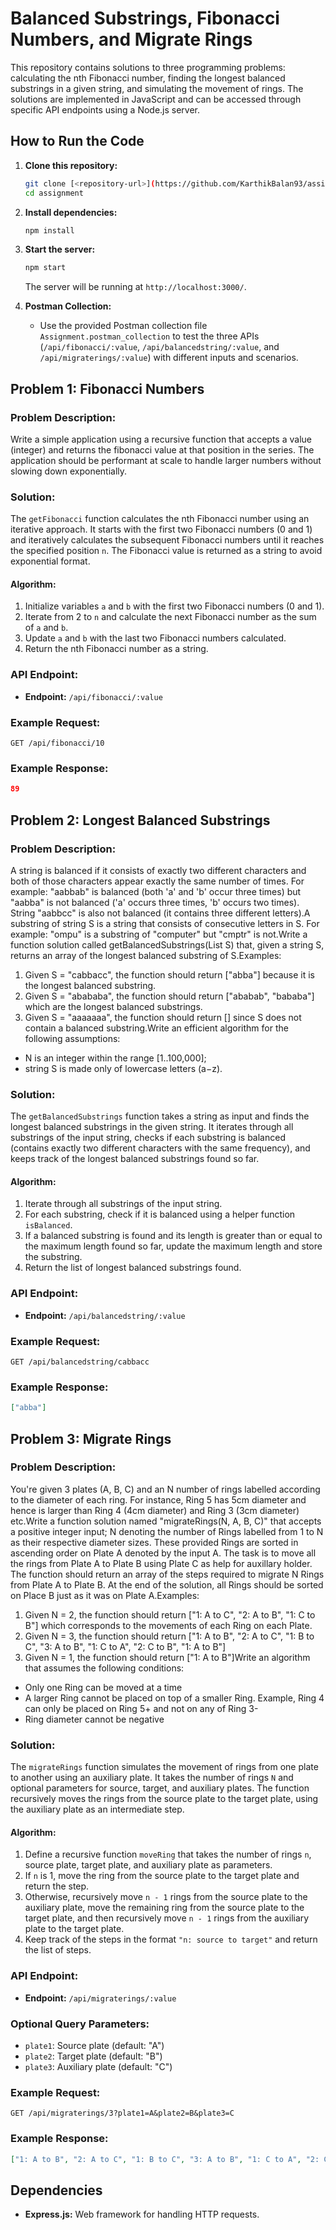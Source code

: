 # Balanced Substrings, Fibonacci Numbers, and Migrate Rings

This repository contains solutions to three programming problems: calculating the nth Fibonacci number, finding the longest balanced substrings in a given string, and simulating the movement of rings. The solutions are implemented in JavaScript and can be accessed through specific API endpoints using a Node.js server.

## How to Run the Code

1. **Clone this repository:**
   ```sh
   git clone [<repository-url>](https://github.com/KarthikBalan93/assignment.git)
   cd assignment
   ```

2. **Install dependencies:**
   ```sh
   npm install
   ```

3. **Start the server:**
   ```sh
   npm start
   ```

   The server will be running at `http://localhost:3000/`.
   
4. **Postman Collection:**
   - Use the provided Postman collection file `Assignment.postman_collection` to test the three APIs (`/api/fibonacci/:value`, `/api/balancedstring/:value`, and `/api/migraterings/:value`) with different inputs and scenarios.

## Problem 1: Fibonacci Numbers

### Problem Description:

Write a simple application using a recursive function that accepts a value (integer) and returns the fibonacci value at that position in the series.
The application should be performant at scale to handle larger numbers without slowing down exponentially.

### Solution:

The `getFibonacci` function calculates the nth Fibonacci number using an iterative approach. It starts with the first two Fibonacci numbers (0 and 1) and iteratively calculates the subsequent Fibonacci numbers until it reaches the specified position `n`. The Fibonacci value is returned as a string to avoid exponential format.

#### Algorithm:

1. Initialize variables `a` and `b` with the first two Fibonacci numbers (0 and 1).
2. Iterate from 2 to `n` and calculate the next Fibonacci number as the sum of `a` and `b`.
3. Update `a` and `b` with the last two Fibonacci numbers calculated.
4. Return the nth Fibonacci number as a string.

### API Endpoint:

- **Endpoint:** `/api/fibonacci/:value`

### Example Request:

```
GET /api/fibonacci/10
```

### Example Response:

```json
89
```

## Problem 2: Longest Balanced Substrings

### Problem Description:

A string is balanced if it consists of exactly two different characters and both of those characters appear exactly the same number of times. For example: "aabbab" is balanced (both 'a' and 'b' occur three times) but "aabba" is not balanced ('a' occurs three times, 'b' occurs two times). String "aabbcc" is also not balanced (it contains three different letters).A substring of string S is a string that consists of consecutive letters in S. For example: "ompu" is a substring of "computer" but "cmptr" is not.Write a function solution called getBalancedSubstrings(List<String> S) that, given a string S, returns an array of the longest balanced substring of S.Examples:
1. Given S = "cabbacc", the function should return ["abba"] because it is the longest balanced substring.
2. Given S = "abababa", the function should return ["ababab", "bababa"] which are the longest balanced substrings.
3. Given S = "aaaaaaa", the function should return [] since S does not contain a balanced substring.Write an efficient algorithm for the following assumptions:
 - N is an integer within the range [1..100,000];
 - string S is made only of lowercase letters (a−z).

### Solution:

The `getBalancedSubstrings` function takes a string as input and finds the longest balanced substrings in the given string. It iterates through all substrings of the input string, checks if each substring is balanced (contains exactly two different characters with the same frequency), and keeps track of the longest balanced substrings found so far.

#### Algorithm:

1. Iterate through all substrings of the input string.
2. For each substring, check if it is balanced using a helper function `isBalanced`.
3. If a balanced substring is found and its length is greater than or equal to the maximum length found so far, update the maximum length and store the substring.
4. Return the list of longest balanced substrings found.

### API Endpoint:

- **Endpoint:** `/api/balancedstring/:value`

### Example Request:

```
GET /api/balancedstring/cabbacc
```

### Example Response:

```json
["abba"]
```

## Problem 3: Migrate Rings

### Problem Description:

You're given 3 plates (A, B, C) and an N number of rings labelled according to the diameter of each ring. For instance, Ring 5 has 5cm diameter and hence is larger than Ring 4 (4cm diameter) and Ring 3 (3cm diameter) etc.Write a function solution named "migrateRings(N, A, B, C)" that accepts a positive integer input; N denoting the number of Rings labelled from 1 to N as their respective diameter sizes. These provided Rings are sorted in ascending order on Plate A denoted by the input A. The task is to move all the rings from Plate A to Plate B using Plate C as help for auxillary holder. The function should return an array of the steps required to migrate N Rings from Plate A to Plate B.
At the end of the solution, all Rings should be sorted on Place B just as it was on Plate A.Examples:
1. Given N = 2, the function should return ["1: A to C", "2: A to B", "1: C to B"] which corresponds to the movements of each Ring on each Plate.
2. Given N = 3, the function should return ["1: A to B", "2: A to C", "1: B to C", "3: A to B", "1: C to A", "2: C to B", "1: A to B"]
3. Given N = 1, the function should return ["1: A to B"]Write an algorithm that assumes the following conditions:
 - Only one Ring can be moved at a time
 - A larger Ring cannot be placed on top of a smaller Ring. Example, Ring 4 can only be placed on Ring 5+ and not on any of Ring 3-
 - Ring diameter cannot be negative

### Solution:

The `migrateRings` function simulates the movement of rings from one plate to another using an auxiliary plate. It takes the number of rings `N` and optional parameters for source, target, and auxiliary plates. The function recursively moves the rings from the source plate to the target plate, using the auxiliary plate as an intermediate step.

#### Algorithm:

1. Define a recursive function `moveRing` that takes the number of rings `n`, source plate, target plate, and auxiliary plate as parameters.
2. If `n` is 1, move the ring from the source plate to the target plate and return the step.
3. Otherwise, recursively move `n - 1` rings from the source plate to the auxiliary plate, move the remaining ring from the source plate to the target plate, and then recursively move `n - 1` rings from the auxiliary plate to the target plate.
4. Keep track of the steps in the format `"n: source to target"` and return the list of steps.

### API Endpoint:

- **Endpoint:** `/api/migraterings/:value`

### Optional Query Parameters:

- `plate1`: Source plate (default: "A")
- `plate2`: Target plate (default: "B")
- `plate3`: Auxiliary plate (default: "C")

### Example Request:

```
GET /api/migraterings/3?plate1=A&plate2=B&plate3=C
```

### Example Response:

```json
["1: A to B", "2: A to C", "1: B to C", "3: A to B", "1: C to A", "2: C to B", "1: A to B"]
```

## Dependencies

- **Express.js:** Web framework for handling HTTP requests.
